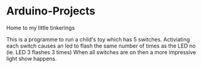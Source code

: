 # Arduino-Projects
Home to my little tinkerings


This is a programme to run a child's toy which has 5 switches. Activiating each switch causes an led to flash the same number of times as the LED no (ie. LED 3 flashes 3 times)
When all switches are on then a more impressive light show happens.

